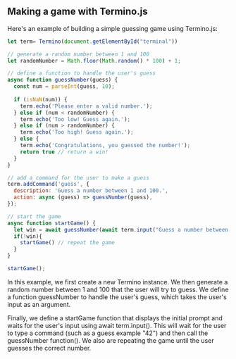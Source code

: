 ## Making a game with Termino.js

Here's an example of building a simple guessing game using Termino.js:

```js
let term= Termino(document.getElementById("terminal"))

// generate a random number between 1 and 100
let randomNumber = Math.floor(Math.random() * 100) + 1;

// define a function to handle the user's guess
async function guessNumber(guess) {
  const num = parseInt(guess, 10);
  
  if (isNaN(num)) {
    term.echo('Please enter a valid number.');
  } else if (num < randomNumber) {
    term.echo('Too low! Guess again.');
  } else if (num > randomNumber) {
    term.echo('Too high! Guess again.');
  } else {
    term.echo('Congratulations, you guessed the number!');
    return true // return a win!
  }
}

// add a command for the user to make a guess
term.addCommand('guess', {
  description: 'Guess a number between 1 and 100.',
  action: async (guess) => guessNumber(guess),
});

// start the game
async function startGame() {
  let win = await guessNumber(await term.input("Guess a number between 1 and 100."))
  if(!win){
    startGame() // repeat the game
  }
}

startGame();
```

In this example, we first create a new Termino instance. We then generate a random number between 1 and 100 that the user will try to guess. We define a function guessNumber to handle the user's guess, which takes the user's input as an argument.

Finally, we define a startGame function that displays the initial prompt and waits for the user's input using await term.input(). This will wait for the user to type a command (such as a guess example "42") and then call the guessNumber function(). We also are repeating the game until the user guesses the correct number.
